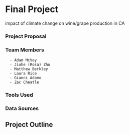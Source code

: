 # Final Project
impact of climate change on wine/grape production in CA 

### Project Proposal


### Team Members
      - Adam McVey
      - Jiuhe (Rosa) Zhu
      - Matthew Berkley
      - Laura Rice
      - Gianni Adamo
      - Zac Cheatle
      
### Tools Used


### Data Sources


## Project Outline
